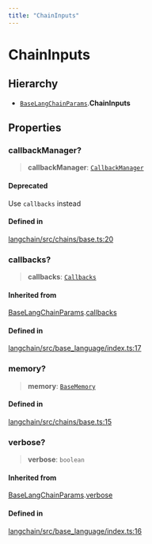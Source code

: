 ```yaml
---
title: "ChainInputs"
---
```


# ChainInputs

## Hierarchy

- [`BaseLangChainParams`](../../base_language/interfaces/BaseLangChainParams.md).**ChainInputs**

## Properties

### callbackManager?

> **callbackManager**: [`CallbackManager`](../../callbacks/classes/CallbackManager.md)

#### Deprecated

Use `callbacks` instead

#### Defined in

[langchain/src/chains/base.ts:20](https://github.com/hwchase17/langchainjs/blob/ddf2996/langchain/src/chains/base.ts#L20)

### callbacks?

> **callbacks**: [`Callbacks`](../../callbacks/types/Callbacks.md)

#### Inherited from

[BaseLangChainParams](../../base_language/interfaces/BaseLangChainParams.md).[callbacks](../../base_language/interfaces/BaseLangChainParams.md#callbacks)

#### Defined in

[langchain/src/base_language/index.ts:17](https://github.com/hwchase17/langchainjs/blob/ddf2996/langchain/src/base_language/index.ts#L17)

### memory?

> **memory**: [`BaseMemory`](../../memory/classes/BaseMemory.md)

#### Defined in

[langchain/src/chains/base.ts:15](https://github.com/hwchase17/langchainjs/blob/ddf2996/langchain/src/chains/base.ts#L15)

### verbose?

> **verbose**: `boolean`

#### Inherited from

[BaseLangChainParams](../../base_language/interfaces/BaseLangChainParams.md).[verbose](../../base_language/interfaces/BaseLangChainParams.md#verbose)

#### Defined in

[langchain/src/base_language/index.ts:16](https://github.com/hwchase17/langchainjs/blob/ddf2996/langchain/src/base_language/index.ts#L16)
